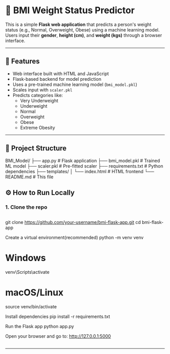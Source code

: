 # 🧮 BMI Weight Status Predictor

This is a simple **Flask web application** that predicts a person's weight status (e.g., Normal, Overweight, Obese) using a machine learning model. Users input their **gender**, **height (cm)**, and **weight (kgs)** through a browser interface.

---

## 🚀 Features

- Web interface built with HTML and JavaScript
- Flask-based backend for model prediction
- Uses a pre-trained machine learning model (`bmi_model.pkl`)
- Scales input with `scaler.pkl`
- Predicts categories like:
  - Very Underweight
  - Underweight
  - Normal
  - Overweight
  - Obese
  - Extreme Obesity

---

## 📂 Project Structure

BMI_Model/
├── app.py # Flask application
├── bmi_model.pkl # Trained ML model
├── scaler.pkl # Pre-fitted scaler
├── requirements.txt # Python dependencies
├── templates/
│ └── index.html # HTML frontend
└── README.md # This file

## ⚙️ How to Run Locally

### 1. Clone the repo

##
git clone https://github.com/your-username/bmi-flask-app.git
cd bmi-flask-app

Create a virtual environment(recommended)
python -m venv venv
# Windows
venv\Scripts\activate
# macOS/Linux
source venv/bin/activate

Install dependencies
pip install -r requirements.txt

Run the Flask app
python app.py

Open your browser and go to:
http://127.0.0.1:5000
##



---
